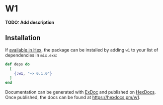 # W1

**TODO: Add description**

## Installation

If [available in Hex](https://hex.pm/docs/publish), the package can be installed
by adding `w1` to your list of dependencies in `mix.exs`:

```elixir
def deps do
  [
    {:w1, "~> 0.1.0"}
  ]
end
```

Documentation can be generated with [ExDoc](https://github.com/elixir-lang/ex_doc)
and published on [HexDocs](https://hexdocs.pm). Once published, the docs can
be found at <https://hexdocs.pm/w1>.

